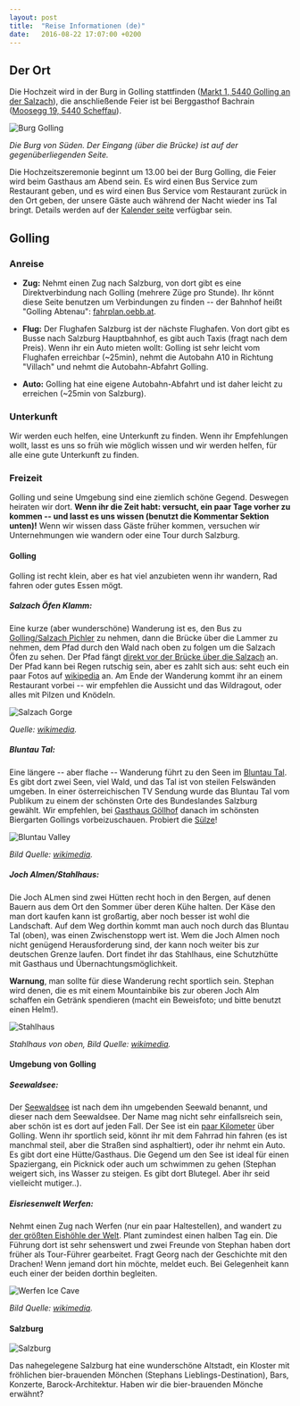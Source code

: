 ```yaml
---
layout: post
title:  "Reise Informationen (de)"
date:   2016-08-22 17:07:00 +0200
---
```


## Der Ort

Die Hochzeit wird in der Burg in Golling stattfinden (<a
href="http://www.openstreetmap.org/?mlat=47.59722&mlon=13.16689#map=18/47.59722/13.16689"
target="_blank">Markt 1, 5440 Golling an der Salzach</a>), die
anschlie&szlig;ende Feier ist bei Berggasthof Bachrain (<a
href="http://www.openstreetmap.org/?mlat=47.61012&mlon=13.21610#map=19/47.61012/13.21610"
target="_blank">Moosegg 19, 5440 Scheffau</a>).

![Burg Golling](https://upload.wikimedia.org/wikipedia/commons/thumb/5/59/Castle_Golling_South.jpg/640px-Castle_Golling_South.jpg)

*Die Burg von S&uuml;den. Der Eingang (&uuml;ber die Br&uuml;cke) ist auf der gegen&uuml;berliegenden Seite.*

Die Hochzeitszeremonie beginnt um 13.00 bei der Burg Golling, die Feier wird
beim Gasthaus am Abend sein. Es wird einen Bus Service zum Restaurant geben, und
es wird einen Bus Service vom Restaurant zur&uuml;ck in den Ort geben, der
unsere G&auml;ste auch w&auml;hrend der Nacht wieder ins Tal bringt. Details
werden auf der [Kalender seite](./calendar.hmtl) verf&uuml;gbar sein.

## Golling

### Anreise

 - **Zug:** Nehmt einen Zug nach Salzburg, von dort gibt es eine
   Direktverbindung nach Golling (mehrere Z&uuml;ge pro Stunde). Ihr k&ouml;nnt
   diese Seite benutzen um Verbindungen zu finden -- der Bahnhof hei&szlig;t
   "Golling Abtenau": <a href="http://fahrplan.oebb.at/bin/query.exe/en?" target="_blank">fahrplan.oebb.at</a>.
 
 - **Flug:** Der Flughafen Salzburg ist der n&auml;chste Flughafen. Von dort
   gibt es Busse nach Salzburg Hauptbahnhof, es gibt auch Taxis (fragt nach dem
   Preis). Wenn ihr ein Auto mieten wollt: Golling ist sehr leicht vom Flughafen
   erreichbar (~25min), nehmt die Autobahn A10 in Richtung "Villach" und nehmt
   die Autobahn-Abfahrt Golling.

 - **Auto:** Golling hat eine eigene Autobahn-Abfahrt und ist daher leicht zu
   erreichen (~25min von Salzburg).

### Unterkunft

Wir werden euch helfen, eine Unterkunft zu finden. Wenn ihr Empfehlungen wollt,
lasst es uns so fr&uuml;h wie m&ouml;glich wissen und wir werden helfen,
f&uuml;r alle eine gute Unterkunft zu finden.

### Freizeit

Golling und seine Umgebung sind eine ziemlich sch&ouml;ne Gegend. Deswegen
heiraten wir dort. **Wenn ihr die Zeit habt: versucht, ein paar Tage vorher zu
kommen -- und lasst es uns wissen (benutzt die Kommentar Sektion unten)!** Wenn
wir wissen dass G&auml;ste fr&uuml;her kommen, versuchen wir Unternehmungen wie
wandern oder eine Tour durch Salzburg.

#### Golling

Golling ist recht klein, aber es hat viel anzubieten wenn ihr wandern, Rad
fahren oder gutes Essen m&ouml;gt.

##### **Salzach &Ouml;fen Klamm:**

Eine kurze (aber wundersch&ouml;ne) Wanderung ist es, den Bus zu <a
href="http://www.openstreetmap.org/?mlat=47.58421&mlon=13.18276#map=18/47.58421/13.18276"
target="_blank">Golling/Salzach Pichler</a> zu nehmen, dann die Br&uuml;cke
&uuml;ber die Lammer zu nehmen, dem Pfad durch den Wald nach oben zu folgen um
die Salzach &Ouml;fen zu sehen. Der Pfad f&auml;ngt <a
href="http://www.openstreetmap.org/?mlat=47.57985&mlon=13.18537#map=19/47.57985/13.18537">direkt
vor der Br&uuml;cke &uuml;ber die Salzach</a> an. Der Pfad kann bei Regen
rutschig sein, aber es zahlt sich aus: seht euch ein paar Fotos auf <a
href="https://de.wikipedia.org/wiki/Salzach%C3%B6fen"
target="_blank">wikipedia</a> an. Am Ende der Wanderung kommt ihr an einem
Restaurant vorbei -- wir empfehlen die Aussicht und das Wildragout, oder alles
mit Pilzen und Kn&ouml;deln.

![Salzach Gorge](https://upload.wikimedia.org/wikipedia/commons/thumb/3/3f/Salzachoefen_20040828.jpg/311px-Salzachoefen_20040828.jpg)

*Quelle: <a href="https://upload.wikimedia.org/wikipedia/commons/thumb/3/3f/Salzachoefen_20040828.jpg">wikimedia</a>.*

##### **Bluntau Tal:**

Eine l&auml;ngere -- aber flache -- Wanderung f&uuml;hrt zu den Seen im <a
href="http://www.openstreetmap.org/?mlat=47.5776&mlon=13.1396#map=16/47.5776/13.1396"
target="_blank">Bluntau Tal</a>. Es gibt dort zwei Seen, viel Wald, und das Tal
ist von steilen Felsw&auml;nden umgeben. In einer &ouml;sterreichischen TV
Sendung wurde das Bluntau Tal vom Publikum zu einem der sch&ouml;nsten Orte des
Bundeslandes Salzburg gew&auml;hlt. Wir empfehlen, bei <a
href="http://www.gasthof-goellhof.at/" target="_blank">Gasthaus G&ouml;llhof</a>
danach im sch&ouml;nsten Biergarten Gollings vorbeizuschauen. Probiert die <a
href="https://de.wikipedia.org/wiki/S%C3%BClze" target="_blank">Sülze</a>!

![Bluntau Valley](https://upload.wikimedia.org/wikipedia/commons/thumb/b/b7/Bluntausee.JPG/320px-Bluntausee.JPG)

*Bild Quelle: <a href="https://commons.wikimedia.org/wiki/File:Bluntausee.JPG">wikimedia</a>.*

##### **Joch Almen/Stahlhaus:**

Die Joch ALmen sind zwei H&uuml;tten recht hoch in den Bergen, auf denen Bauern
aus dem Ort den Sommer &uuml;ber deren K&uuml;he halten. Der K&auml;se den man
dort kaufen kann ist gro&szlig;artig, aber noch besser ist wohl die Landschaft.
Auf dem Weg dorthin kommt man auch noch durch das Bluntau Tal (oben), was einen
Zwischenstopp wert ist. Wem die Joch Almen noch nicht gen&uuml;gend
Herausforderung sind, der kann noch weiter bis zur deutschen Grenze laufen. Dort
findet ihr das Stahlhaus, eine Schutzh&uuml;tte mit Gasthaus und
&Uuml;bernachtungsm&ouml;glichkeit.

**Warnung**, man sollte f&uuml;r diese Wanderung recht sportlich sein. Stephan
wird denen, die es mit einem Mountainbike bis zur oberen Joch Alm schaffen ein
Getr&auml;nk spendieren (macht ein Beweisfoto; und bitte benutzt einen Helm!).

![Stahlhaus](https://upload.wikimedia.org/wikipedia/commons/thumb/d/d3/Schneibstein_Blick_hinab_ins_Torrener_Joch_mit_Stahlhaus.jpg/640px-Schneibstein_Blick_hinab_ins_Torrener_Joch_mit_Stahlhaus.jpg?uselang=de)

*Stahlhaus von oben, Bild Quelle: <a href="https://commons.wikimedia.org/wiki/Category:Carl-von-Stahl-Haus?uselang=de#/media/File:Schneibstein_Blick_hinab_ins_Torrener_Joch_mit_Stahlhaus.jpg">wikimedia</a>.*

#### Umgebung von Golling

##### **Seewaldsee:**

Der <a
href="http://mein.salzburg.com/fotoblog/heimat/2014/08/der-seewaldsee-3.html"
target="_blank">Seewaldsee</a> ist nach dem ihn umgebenden Seewald benannt, und
dieser nach dem Seewaldsee. Der Name mag nicht sehr einfallsreich sein, aber
sch&ouml;n ist es dort auf jeden Fall. Der See ist ein <a
href="http://www.openstreetmap.org/?mlat=47.6270&mlon=13.2751#map=16/47.6270/13.2751"
target="_blank">paar Kilometer</a> &uuml;ber Golling. Wenn ihr sportlich seid,
k&ouml;nnt ihr mit dem Fahrrad hin fahren (es ist manchmal steil, aber die
Stra&szlig;en sind asphaltiert), oder ihr nehmt ein Auto. Es gibt dort eine
H&uuml;tte/Gasthaus. Die Gegend um den See ist ideal f&uuml;r einen Spaziergang,
ein Picknick oder auch um schwimmen zu gehen (Stephan weigert sich, ins Wasser
zu steigen. Es gibt dort Blutegel. Aber ihr seid vielleicht mutiger..).

##### **Eisriesenwelt Werfen:**

Nehmt einen Zug nach Werfen (nur ein paar Haltestellen), and wandert zu <a
href="https://en.wikipedia.org/wiki/Eisriesenwelt" target="_blank">der
gr&ouml;&szlig;ten Eish&ouml;hle der Welt</a>. Plant zumindest einen halben Tag
ein. Die F&uuml;hrung dort ist sehr sehenswert und zwei Freunde von Stephan
haben dort fr&uuml;her als Tour-F&uuml;hrer gearbeitet. Fragt Georg nach der
Geschichte mit den Drachen! Wenn jemand dort hin m&ouml;chte, meldet euch. Bei
Gelegenheit kann euch einer der beiden dorthin begleiten.

![Werfen Ice Cave](https://upload.wikimedia.org/wikipedia/commons/thumb/4/44/Eisriesenwelt_Werfen_Austria_02.jpg/640px-Eisriesenwelt_Werfen_Austria_02.jpg)

*Bild Quelle: <a href="https://commons.wikimedia.org/wiki/File:Eisriesenwelt_Werfen_Austria_02.jpg">wikimedia</a>.*

#### Salzburg

![Salzburg](https://upload.wikimedia.org/wikipedia/commons/6/6d/Old_Town_Salzburg_across_the_Salzach_river.jpg)

Das nahegelegene Salzburg hat eine wundersch&ouml;ne Altstadt, ein Kloster mit
fr&ouml;hlichen bier-brauenden M&ouml;nchen (Stephans Lieblings-Destination),
Bars, Konzerte, Barock-Architektur. Haben wir die bier-brauenden M&ouml;nche
erw&auml;hnt?

